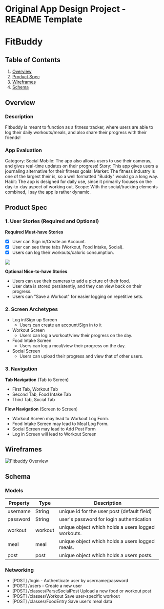 Original App Design Project - README Template
===

# FitBuddy

## Table of Contents

1. [Overview](#Overview)
2. [Product Spec](#Product-Spec)
3. [Wireframes](#Wireframes)
4. [Schema](#Schema)

## Overview

### Description

Fitbuddy is meant to function as a fitness tracker, where users are able to log their daily
workouts/meals, and also share their progress with their friends!

### App Evaluation

Category: Social
Mobile: The app also allows users to use their cameras, and gives real-time updates on their progress!
Story: This app gives users a journaling alternative for their fitness goals!
Market: The fitness industry is one of the largest their is, so a well formatted "Buddy" would go a long way.
Habit: The app is designed for daily use, since it primarily focuses on the day-to-day aspect of working out.
Scope: With the social/tracking elements combined, I say the app is rather dynamic.

## Product Spec

### 1. User Stories (Required and Optional)

**Required Must-have Stories**

- [X] User can Sign in/Create an Account.
- [X] User can see three tabs (Workout, Food Intake, Social).
- [X] Users can log their workouts/caloric consumption.

<div>
    <a href="https://www.loom.com/share/4b30c1e9d461467eaee5e36f8a310728">
    </a>
    <a href="https://www.loom.com/share/4b30c1e9d461467eaee5e36f8a310728">
      <img style="max-width:300px;" src="https://cdn.loom.com/sessions/thumbnails/4b30c1e9d461467eaee5e36f8a310728-64a68a35b90f2ca8-full-play.gif">
    </a>
  </div>

**Optional Nice-to-have Stories**

* Users can use their cameras to add a picture of their food.
* User data is stored persistently, and they can view back on their progress.
* Users can "Save a Workout" for easier logging on repetitive sets.

### 2. Screen Archetypes

* Log in/Sign up Screen
    * Users can create an account/Sign in to it
* Workout Screen
    * Users can log a workout/view their progress on the day.
* Food Intake Screen
    * Users can log a meal/view their progress on the day.
* Social Screen
    * Users can upload their progress and view that of other users.

### 3. Navigation

**Tab Navigation** (Tab to Screen)

* First Tab, Workout Tab
* Second Tab, Food Intake Tab
* Third Tab, Social Tab

**Flow Navigation** (Screen to Screen)

* Workout Screen may lead to Workout Log Form.
* Food Intake Screen may lead to Meal Log Form.
* Social Screen may lead to Add Post Form
* Log in Screen will lead to Workout Screen


## Wireframes

![Fitbuddy Overview](https://hackmd.io/_uploads/HyEHXeekee.jpg)


## Schema 


### Models

| Property | Type | Description |
| -------- | -------- | -------- |
| username   | String     | unique id for the user post (default field)     |
| password   | String     | user's password for login authentication     |
| workout   | workout     | unique object which holds a users logged workouts.     |
| meal   | meal     | unique object which holds a users logged meals.     |
| post   |post     | unique object which holds a users posts.     |


### Networking

* [POST] /login - Authenticate user by username/password
* [POST] /users - Create a new user
* [POST] /classes/ParseSocialPost	Upload a new food or workout post
* [POST] /classes/Workout	Save user-specific workout
* [POST] /classes/FoodEntry	Save user’s meal data

